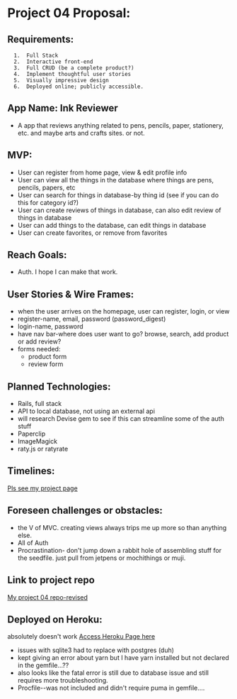 # Project 04 Proposal:

## Requirements:

      1.  Full Stack
      2.  Interactive front-end
      3.  Full CRUD (be a complete product?)
      4.  Implement thoughtful user stories
      5.  Visually impressive design
      6.  Deployed online; publicly accessible.
      
## App Name: Ink Reviewer
- A app that reviews anything related to pens, pencils, paper, stationery, etc.  and maybe arts and crafts sites.  or not.  

## MVP: 
 - User can register from home page, view & edit profile info
 - User can view all the things in the database where things are pens, pencils, papers, etc
 - User can search for things in database-by thing id (see if you can do this for category id?)
 - User can create reviews of things in database, can also edit review of things in database
 - User can add things to the database, can edit things in database
 - User can create favorites, or remove from favorites
 
 
## Reach Goals:
 - Auth.  I hope I can make that work. 
 
## User Stories & Wire Frames:

  - when the user arrives on the homepage, user can register, login, or view
  - register-name, email, password (password_digest)
  - login-name, password
  - have nav bar-where does user want to go?  browse, search, add product or add review?
  - forms needed:
      - product form
      - review form 

## Planned Technologies:
  - Rails, full stack
  - API to local database, not using an external api
  - will research Devise gem to see if this can streamline some of the auth stuff
  - Paperclip
  - ImageMagick
  - raty.js or ratyrate
  
## Timelines:
[Pls see my project page](https://github.com/alee092017/Project04_and_LastDayReq/projects/1)

## Foreseen challenges or obstacles:

 - the V of MVC.  creating views always trips me up more so than anything else.
 - All of Auth
 - Procrastination- don't jump down a rabbit hole of assembling stuff for the seedfile.  just pull from jetpens or mochithings or muji. 

## Link to project repo
[My project 04 repo-revised](https://github.com/alee092017/InkAppAgain)

## Deployed on Heroku:
absolutely doesn't work
[Access Heroku Page here ](https://radiant-brook-89291.herokuapp.com/users/sign_in)
- issues with sqlite3 had to replace with postgres (duh)
- kept giving an error about yarn but I have yarn installed but not declared in the gemfile...??
- also looks like the fatal error is still due to database issue and still requires more troubleshooting.
- Procfile--was not included and didn't require puma in gemfile....




